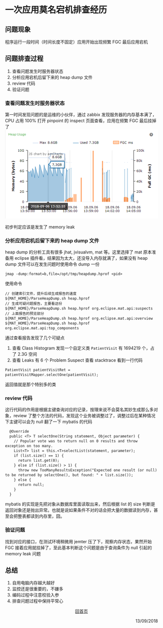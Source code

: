 # 一次应用莫名宕机排查经历

## 问题现象

程序运行一段时间（时间长度不固定）应用开始出现频繁 FGC 最后应用宕机

## 问题排查过程

1. 查看问题发生时服务器状态
1. 分析应用宕机后留下来的 heap dump 文件
1. review 代码
1. 验证问题

### 查看问题发生时服务器状态

第一时间发现问题的是运维的小伙伴，通过 zabbix 发现服务器的内存基本满了，CPU 占用 100% 
打开 pinpoint 的 inspect 页面查看，应用在频繁 FGC 最后挂掉了
![heap usage](heap-usage.png)

初步判定应该是发生了 memory leak 

### 分析应用宕机后留下来的 heap dump 文件

heap dump 的分析工具有很多 jhat, jvisualvm, mat 等。这里选择了 mat 
原本准备用 eclipse 插件看，结果因为太大，还没导入内存就满了，如果没有 heap dump 文件可以在发生问题时使用命令 dump 一份

```
jmap -dump:format=b,file=/opt/tmp/heapdump.hprof <pid>
```

使用命令

```
// 创建索引文件，提升后续生成报告的速度
${MAT_HOME}/ParseHeapDump.sh heap.hprof
// 生成可疑问题报告，主要看这份
${MAT_HOME}/ParseHeapDump.sh heap.hprof org.eclipse.mat.api:suspects
// 上面报告的预览部分
${MAT_HOME}/ParseHeapDump.sh heap.hprof org.eclipse.mat.api:overview
${MAT_HOME}/ParseHeapDump.sh heap.hprof org.eclipse.mat.api:top_components
```

通过查看报告发现了几个可疑点

1. 查看 Class Histogram 发现一个自定义类 ```PatientVisit``` 有 1694219 个，占了 2.3G 空间
2. 查看 Leaks 有 6 个 Problem Suspect 查看 stacktrace 看到一行代码

```
PatientVisit patientVisitRet = patientVisitMapper.selectOne(patientVisit);
```

返回值就是那个特别多的类

### review 代码

这行代码的作用是根据主键查询对应的记录，按理来说不会莫名其妙生成那么多对象，review 了整个方法的代码，发现这个业务被调整过了，调整过后在某种情况下主键可以会为 null 翻了一下 mybatis 的代码

```
  @Override
  public <T> T selectOne(String statement, Object parameter) {
    // Popular vote was to return null on 0 results and throw exception on too many.
    List<T> list = this.<T>selectList(statement, parameter);
    if (list.size() == 1) {
      return list.get(0);
    } else if (list.size() > 1) {
      throw new TooManyResultsException("Expected one result (or null) to be returned by selectOne(), but found: " + list.size());
    } else {
      return null;
    }
  }
```

mybatis 的实现是先把对象从数据库里面读取出来，然后根据 list 的 size 判断是返回对象还是抛出异常。也就是说如果条件不对的话会把大量的数据读到内存，甚至会把整表都读到内存里，囧。

### 验证问题

找到对应的接口，在测试环境稍微用 jemter 压了下，观察内存状态，果然开始 FGC 接着应用就挂掉了，至此基本判断这个问题是由于查询条件为 null 引起的 memory leak 问题

## 总结

1. 自用电脑内存越大越好
1. 监控还是很重要的，不嫌多
2. 编码过程中注意校验入参
3. 排查问题过程中保持平常心

<p style="text-align: center"><a href="/">回首页</a></p>
 
<p align="right">13/09/2018</p>